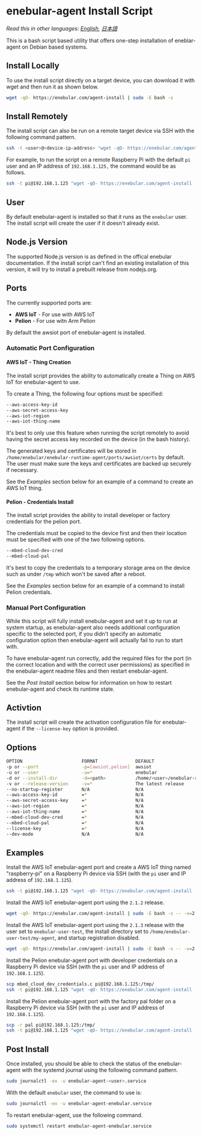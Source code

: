 
# enebular-agent Install Script

*Read this in other languages: [English](README.md), [日本語](README.ja.md)*

This is a bash script based utility that offers one-step installation of eneblar-agent on Debian based systems.

## Install Locally

To use the install script directly on a target device, you can download it with wget and then run it as shown below.

```sh
wget -qO- https://enebular.com/agent-install | sudo -E bash -s
```

## Install Remotely

The install script can also be run on a remote target device via SSH with the following command pattern.

```sh
ssh -t <user>@<device-ip-address> "wget -qO- https://enebular.com/agent-install | sudo -E bash -s"
```

For example, to run the script on a remote Raspberry Pi with the default `pi` user and an IP address of `192.168.1.125,` the command would be as follows.

```sh
ssh -t pi@192.168.1.125 "wget -qO- https://enebular.com/agent-install | sudo -E bash -s"
```

## User

By default enebular-agent is installed so that it runs as the `enebular` user. The install script will create the user if it doesn't already exist.

## Node.js Version

The supported Node.js version is as defined in the offical enebular documentation. If the install script can't find an existing installation of this version, it will try to install a prebuilt release from nodejs.org.

## Ports

The currently supported ports are:

- **AWS IoT** - For use with AWS IoT
- **Pelion** - For use witn Arm Pelion

By default the awsiot port of enebular-agent is installed. 

### Automatic Port Configuration

#### AWS IoT - Thing Creation

The install script provides the ability to automatically create a Thing on AWS IoT for enebular-agent to use.

To create a Thing, the following four options must be specified:

```sh
--aws-access-key-id
--aws-secret-access-key
--aws-iot-region
--aws-iot-thing-name
```

It's best to only use this feature when running the script remotely to avoid having the secret access key recorded on the device (in the bash history).

The generated keys and certificates will be stored in `/home/enebular/enebular-runtime-agent/ports/awsiot/certs` by default. The user must make sure the keys and certificates are backed up securely if necessary.

See the *Examples* section below for an example of a command to create an AWS IoT thing.

#### Pelion - Credentials Install

The install script provides the ability to install developer or factory credentials for the pelion port.

The credentials must be copied to the device first and then their location must be specified with one of the two following options.

```sh
--mbed-cloud-dev-cred
--mbed-cloud-pal
```

It's best to copy the credentials to a temporary storage area on the device such as under `/tmp` which won't be saved after a reboot.

See the *Examples* section below for an example of a command to install Pelion credentials.

### Manual Port Configuration

While this script will fully install enebular-agent and set it up to run at system startup, as enebular-agent also needs additional configuration specific to the selected port, if you didn't specify an automatic configuration option then enebular-agent will actually fail to run to start with.

To have enebular-agent run correctly, add the required files for the port (in the correct location and with the correct user permissions) as specified in the enebular-agent readme files and then restart enebular-agent.

See the *Post Install* section below for information on how to restart enebular-agent and check its runtime state.

## Activtion

The install script will create the activation configuration file for enebular-agent if the `--license-key` option is provided.

## Options

```sh
OPTION                      FORMAT              DEFAULT                              DESCRIPTION
-p or --port                -p=[awsiot,pelion]  awsiot                               Port to install
-u or --user                -u=*                enebular                             User to run as after being installed
-d or --install-dir         -d=<path>           /home/<user>/enebular-runtime-agent  Install directory
-v or --release-version     -v=*                The latest release                   Release version of enebular-agent
--no-startup-register       N/A                 N/A                                  Do not register system startup configuration
--aws-access-key-id         =*                  N/A                                  AWS access key ID
--aws-secret-access-key     =*                  N/A                                  AWS secret access key
--aws-iot-region            =*                  N/A                                  AWS IoT region
--aws-iot-thing-name        =*                  N/A                                  AWS IoT thing name
--mbed-cloud-dev-cred       =*                  N/A                                  Path to Mbed Cloud developer credentials c file
--mbed-cloud-pal            =*                  N/A                                  Path to Mbed Cloud factory pal folder
--license-key               =*                  N/A                                  Enebular licence key to activate
--dev-mode                  N/A                 N/A                                  Run enebular-agent in developer mode
```

## Examples

Install the AWS IoT enebular-agent port and create a AWS IoT thing named "raspberry-pi" on a Raspberry Pi device via SSH (with the `pi` user and IP address of `192.168.1.125`).

```sh
ssh -t pi@192.168.1.125 "wget -qO- https://enebular.com/agent-install | sudo -E bash -s -- --aws-iot-thing-name=raspberry-pi --aws-access-key-id=<my-key-id> --aws-secret-access-key=<my-access-key> --aws-iot-region=<my-region>"
```

Install the AWS IoT enebular-agent port using the `2.1.2` release.

```sh
wget -qO- https://enebular.com/agent-install | sudo -E bash -s -- -v=2.1.2
```

Install the AWS IoT enebular-agent port using the `2.1.3` release with the user set to `enebular-user-test`, the install directory set to `/home/enebular-user-test/my-agent`, and startup registration disabled.

```sh
wget -qO- https://enebular.com/agent-install | sudo -E bash -s -- -v=2.1.3 --user=enebular-user-test -d=/home/enebular-user-test/my-agent --no-startup-register
```

Install the Pelion enebular-agent port with developer credentials on a Raspberry Pi device via SSH (with the `pi` user and IP address of `192.168.1.125`).

```sh
scp mbed_cloud_dev_credentials.c pi@192.168.1.125:/tmp/
ssh -t pi@192.168.1.125 "wget -qO- https://enebular.com/agent-install | sudo -E bash -s -- --port=pelion --mbed-cloud-dev-cred=/tmp/mbed_cloud_dev_credentials.c"
```

Install the Pelion enebular-agent port with the factory pal folder on a Raspberry Pi device via SSH (with the `pi` user and IP address of `192.168.1.125`).

```sh
scp -r pal pi@192.168.1.125:/tmp/
ssh -t pi@192.168.1.125 "wget -qO- https://enebular.com/agent-install | sudo -E bash -s -- --port=pelion --mbed-cloud-pal=/tmp/pal"
```

## Post Install

Once installed, you should be able to check the status of the enebular-agent with the systemd journal using the following command pattern.

```sh
sudo journalctl -ex -u enebular-agent-<user>.service
```

With the default `enebular` user, the command to use is:

```sh
sudo journalctl -ex -u enebular-agent-enebular.service
```

To restart enebular-agent, use the following command.

```sh
sudo systemctl restart enebular-agent-enebular.service
```
